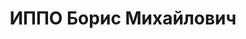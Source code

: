 ---
title: ИППО Борис Михайлович
description: "Род. 18.01.1898, Новгородская обл., г. Тихвин, еврей, из семьи аптекаря,\
  \ обр.: высшее, член ВКП(б) с 1914. Проживал: г. Ташкент, ул. Алма-Атинская, 5/7.\
  \ 1918-1921 командир 1-го интернационального стрелкового полка, начальник политотдела\
  \ 13-й стрелковой дивизии, военком отряда ЧОН, начальник политотдела 8-й стрелковой\
  \ дивизии, 1921-1925 начальник политотдела 16-й армии, Черноморского флота, Балтийского\
  \ флота, начальник морского отдела Политуправления РККА, 1925-1927 заместитель начальника\
  \ политуправления Туркестанского фронта, 1927-1929 начальник политуправления Средне-Азиатского\
  \ ВО, 1929-1933 начальник политуправления и член РВС Краснознаменной Кавказской\
  \ армии, 1933-1937 начальник Военно-политической академии им.Н.Г.Толмачева, член\
  \ Военного Совета при наркоме обороны СССР, . Награжден орденом Красного Знамени\
  \ (1933), орденом Трудового Красного Знамени Узбекской ССР (1928), орденом Трудового\
  \ Красного Знамени ЗСФСР (1932), делегат X, XI, XIV, XV, XVI, XVII съездов ВКП(б).,\
  \ армейский комиссар 2-го ранга (1935), 1937 член Военного совета Средне-Азиатского\
  \ ВО. Уволен из РККА 13.07.1937 \n  Арестован 30.07.1937. Обв.: участие в к.-р.\
  \ тер.организации. Приговор: ВК ВС СССР, 26.11.1937 – ВМН. Расстрелян 26.11.1937.\
  \ \n  Реабилитирован ВК ВС СССР 22.09.1956"
---